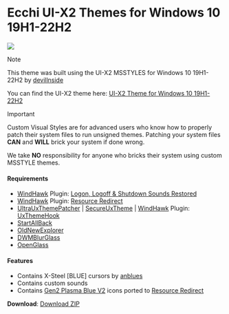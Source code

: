 Ecchi UI-X2 Themes for Windows 10 19H1-22H2
===============================

![][PREVIEW]

> [!NOTE]
> This theme was built using the UI-X2 MSSTYLES for Windows 10 19H1-22H2 by [devillnside][DEVILLNSIDE]   
> 
> You can find the UI-X2 theme here: [UI-X2 Theme for Windows 10 19H1-22H2][ORIGINAL]

> [!IMPORTANT]
> Custom Visual Styles are for advanced users who know how to properly patch their system files to run unsigned themes. 
> Patching your system files **CAN** and **WILL** brick your system if done wrong.
>
> We take **NO** responsibility for anyone who bricks their system using custom MSSTYLE themes.


#### Requirements

*   [WindHawk][WINDHAWK] Plugin: [Logon, Logoff & Shutdown Sounds Restored][LOGON_LOGOFF_SHUTDOWN_SOUNDS_RESTORED]
*   [WindHawk][WINDHAWK] Plugin: [Resource Redirect][RESOURCE_REDIRECT]
*   [UltraUxThemePatcher][ULTRA_UX_THEME_PATCHER] \| [SecureUxTheme][SECURE_UX_THEME] \| [WindHawk][WINDHAWK] Plugin: [UxThemeHook][UX_THEME_HOOK]
*   [StartAllBack][STARTALLBACK]
*   [OldNewExplorer][OLD_NEW_EXPLORER]
*   [DWMBlurGlass][DWM_BLUR_GLASS]
*   [OpenGlass][OPEN_GLASS]

#### Features

*   Contains X-Steel \[BLUE\] cursors by [anblues][ANBLUES]
*   Contains custom sounds
*   Contains [Gen2 Plasma Blue V2][ICONS] icons ported to [Resource Redirect][RESOURCE_REDIRECT]

**Download**: [Download ZIP][DOWNLOAD_ZIP]

<!-- ////////////////////////////////////////////////////////////////////////////////////////////////////////////////////////////////////////////////////////////// -->

[PREVIEW]: https://github.com/user-attachments/assets/f8c58fa8-07d7-4176-a86a-85f4b80781b9

[WINDHAWK]: https://windhawk.net/

[RESOURCE_REDIRECT]: https://windhawk.net/mods/icon-resource-redirect

[STARTALLBACK]: https://www.startallback.com/

[OLD_NEW_EXPLORER]: https://msfn.org/board/topic/170375-oldnewexplorer-119/

[DWM_BLUR_GLASS]: https://github.com/Maplespe/DWMBlurGlass

[OPEN_GLASS]: https://virtualcustoms.net/showthread.php/88998-OpenGlass-Installer-for-Windows-11-22H2

[LOGON_LOGOFF_SHUTDOWN_SOUNDS_RESTORED]: https://windhawk.net/mods/logon-logoff-shutdown-sounds

[ULTRA_UX_THEME_PATCHER]: https://mhoefs.eu/software_uxtheme.php

[SECURE_UX_THEME]: https://github.com/namazso/SecureUxTheme

[UX_THEME_HOOK]: https://windhawk.net/mods/uxtheme-hook

[ORIGINAL]: https://virtualcustoms.net/showthread.php/88154-UI-X2-Theme-for-Windows-10-19H1-22H2

[DEVILLNSIDE]: https://virtualcustoms.net/member.php/228009-devillnside

[ANBLUES]: https://www.deviantart.com/anblues

[ICONS]: https://virtualcustoms.net/showthread.php/83689-7tsp-Gen-2-Complete-Icon-Pack-Collection-for-w10-19h1

[DOWNLOAD_ZIP]: https://github.com/The-Back-Room/Ecchi-UI-X2-Themes-for-Windows-10-19H1-22H2/archive/refs/heads/main.zip

<!-- ////////////////////////////////////////////////////////////////////////////////////////////////////////////////////////////////////////////////////////////// -->
